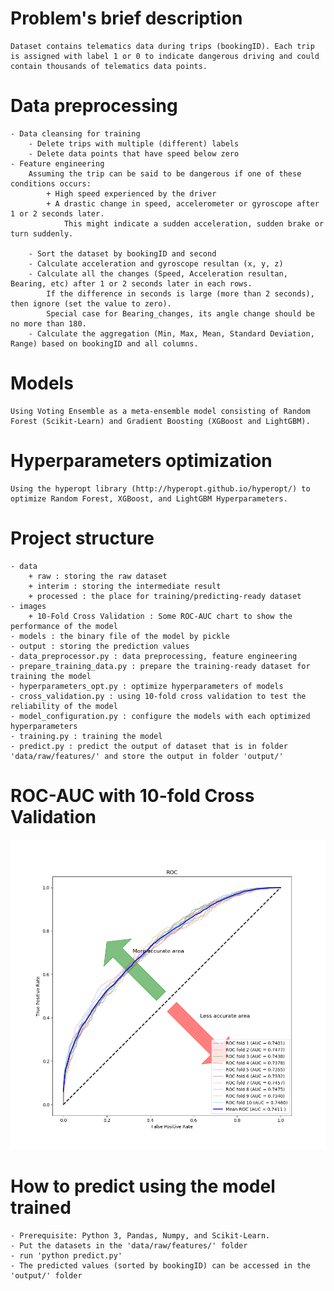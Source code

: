 # Problem's brief description
	Dataset contains telematics data during trips (bookingID). Each trip is assigned with label 1 or 0 to indicate dangerous driving and could contain thousands of telematics data points. 

# Data preprocessing
	- Data cleansing for training
		- Delete trips with multiple (different) labels
		- Delete data points that have speed below zero
	- Feature engineering
		Assuming the trip can be said to be dangerous if one of these conditions occurs:
			+ High speed experienced by the driver
			+ A drastic change in speed, accelerometer or gyroscope after 1 or 2 seconds later. 
				This might indicate a sudden acceleration, sudden brake or turn suddenly.
		
		- Sort the dataset by bookingID and second 
		- Calculate acceleration and gyroscope resultan (x, y, z)
		- Calculate all the changes (Speed, Acceleration resultan, Bearing, etc) after 1 or 2 seconds later in each rows. 
			If the difference in seconds is large (more than 2 seconds), then ignore (set the value to zero). 
			Special case for Bearing_changes, its angle change should be no more than 180.	
		- Calculate the aggregation (Min, Max, Mean, Standard Deviation, Range) based on bookingID and all columns.
# Models
	Using Voting Ensemble as a meta-ensemble model consisting of Random Forest (Scikit-Learn) and Gradient Boosting (XGBoost and LightGBM).

# Hyperparameters optimization
	Using the hyperopt library (http://hyperopt.github.io/hyperopt/) to optimize Random Forest, XGBoost, and LightGBM Hyperparameters.

# Project structure
	- data 
		+ raw : storing the raw dataset
		+ interim : storing the intermediate result 
		+ processed : the place for training/predicting-ready dataset
	- images
		+ 10-Fold Cross Validation : Some ROC-AUC chart to show the performance of the model 
	- models : the binary file of the model by pickle
	- output : storing the prediction values
	- data_preprocessor.py : data preprocessing, feature engineering
	- prepare_training_data.py : prepare the training-ready dataset for training the model
	- hyperparameters_opt.py : optimize hyperparameters of models
	- cross_validation.py : using 10-fold cross validation to test the reliability of the model
	- model_configuration.py : configure the models with each optimized hyperparameters
	- training.py : training the model
	- predict.py : predict the output of dataset that is in folder 'data/raw/features/' and store the output in folder 'output/'
	
# ROC-AUC with 10-fold Cross Validation
![alt text](https://raw.githubusercontent.com/nawa410/safety-challenge/master/images/10-Fold%20Cross%20Validation/ensemble.png)

# How to predict using the model trained
	- Prerequisite: Python 3, Pandas, Numpy, and Scikit-Learn.
	- Put the datasets in the 'data/raw/features/' folder
	- run 'python predict.py' 
	- The predicted values (sorted by bookingID) can be accessed in the 'output/' folder 
